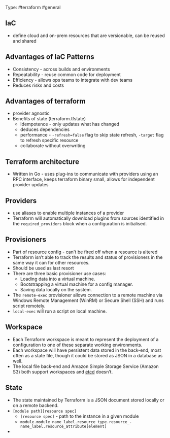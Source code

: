 Type: #terraform #general 
## IaC
- define cloud and on-prem resources that are versionable, can be reused and shared

## Advantages of IaC Patterns
- Consistency - across builds and environments
- Repeatability - reuse common code for deployment
- Efficiency - allows ops teams to integrate with dev teams
- Reduces risks and costs

## Advantages of terraform
- provider agnostic 
- Benefits of state (terraform.tfstate)
	- Idempotence - only updates what has changed
	- deduces dependencies 
	- performance -  `-refresh=false` flag to skip state refresh, `-target` flag to refresh specific resource
	- collaborate without overwriting

## Terraform architecture
- Written in Go - uses plug-ins to communicate with providers using an RPC interface, keeps terraform binary small, allows for independent provider updates

## Providers
- use aliases to enable multiple instances of a provider
- Terraform will automatically download plugins from sources identified in the `required_providers` block when a configuration is initialised.

## Provisioners
- Part of resource config - can't be fired off when a resource is altered
- Terraform isn’t able to track the results and status of provisioners in the same way it can for other resources.
- Should be used as last resort
- There are three basic provisioner use cases:
	- Loading data into a virtual machine.
	- Bootstrapping a virtual machine for a config manager.
	- Saving data locally on the system.
- The `remote-exec` provisioner allows connection to a remote machine via Windows Remote Management (WinRM) or Secure Shell (SSH) and runs script remotely.
- `local-exec` will run a script on local machine.

## Workspace
- Each Terraform workspace is meant to represent the deployment of a configuration to one of these separate working environments.
- Each workspace will have persistent data stored in the back-end, most often as a state file, though it could be stored as JSON in a database as well.
- The local file back-end and Amazon Simple Storage Service (Amazon S3) both support workspaces and [etcd](https://etcd.io/) doesn’t.

## State
- The state maintained by Terraform is a JSON document stored locally or on a remote backend.
- `[module path][resource spec]`
	- `[resource spec]` - path to the instance in a given module
	- `module.module_name_label.resource_type.resource_- name_label.resource_attribute[element]`
- 